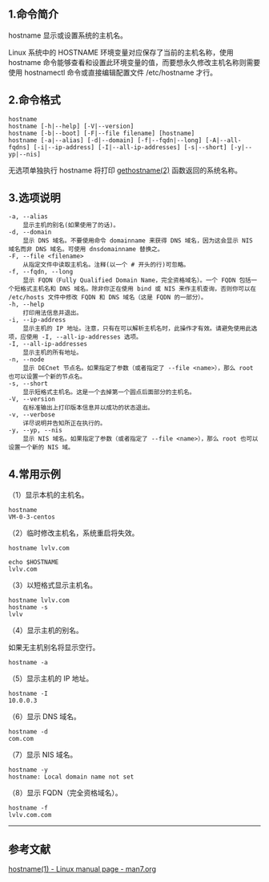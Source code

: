 ## 1.命令简介
hostname 显示或设置系统的主机名。

Linux 系统中的 HOSTNAME 环境变量对应保存了当前的主机名称，使用 hostname 命令能够查看和设置此环境变量的值，而要想永久修改主机名称则需要使用 hostnamectl 命令或直接编辑配置文件 /etc/hostname 才行。

## 2.命令格式
```shell
hostname
hostname [-h|--help] [-V|--version]
hostname [-b|--boot] [-F|--file filename] [hostname]
hostname [-a|--alias] [-d|--domain] [-f|--fqdn|--long] [-A|--all-fqdns] [-i|--ip-address] [-I|--all-ip-addresses] [-s|--short] [-y|--yp|--nis]
```
无选项单独执行 hostname 将打印 [gethostname(2)](https://man7.org/linux/man-pages/man2/gethostname.2.html) 函数返回的系统名称。

## 3.选项说明
```shell
-a, --alias
    显示主机的别名(如果使用了的话)。
-d, --domain
    显示 DNS 域名。不要使用命令 domainname 来获得 DNS 域名，因为这会显示 NIS 域名而非 DNS 域名。可使用 dnsdomainname 替换之。
-F, --file <filename>
    从指定文件中读取主机名。注释(以一个 # 开头的行)可忽略。
-f, --fqdn, --long
    显示 FQDN（Fully Qualified Domain Name，完全资格域名）。一个 FQDN 包括一个短格式主机名和 DNS 域名。除非你正在使用 bind 或 NIS 来作主机查询，否则你可以在 /etc/hosts 文件中修改 FQDN 和 DNS 域名（这是 FQDN 的一部分）。
-h, --help
    打印用法信息并退出。
-i, --ip-address
    显示主机的 IP 地址。注意，只有在可以解析主机名时，此操作才有效。请避免使用此选项，应使用 -I, --all-ip-addresses 选项。
-I, --all-ip-addresses
    显示主机的所有地址。
-n, --node
    显示 DECnet 节点名。如果指定了参数（或者指定了 --file <name>），那么 root 也可以设置一个新的节点名。
-s, --short
    显示短格式主机名。这是一个去掉第一个圆点后面部分的主机名。
-V, --version
    在标准输出上打印版本信息并以成功的状态退出。
-v, --verbose
    详尽说明并告知所正在执行的。
-y, --yp, --nis
    显示 NIS 域名。如果指定了参数（或者指定了 --file <name>），那么 root 也可以设置一个新的 NIS 域。
```

## 4.常用示例
（1）显示本机的主机名。
```shell
hostname
VM-0-3-centos
```
（2）临时修改主机名，系统重启将失效。
```shell
hostname lvlv.com

echo $HOSTNAME
lvlv.com
```

（3）以短格式显示主机名。
```shell
hostname lvlv.com
hostname -s
lvlv
```
（4）显示主机的别名。

如果无主机别名将显示空行。
```shell
hostname -a

```
（5）显示主机的 IP 地址。
```shell
hostname -I
10.0.0.3
```

（6）显示 DNS 域名。
```shell
hostname -d
com.com
```
（7）显示 NIS 域名。
```shell
hostname -y
hostname: Local domain name not set
```

（8）显示 FQDN（完全资格域名）。
```shell
hostname -f
lvlv.com.com
```


---
## 参考文献
[hostname(1) - Linux manual page - man7.org](https://man7.org/linux/man-pages/man1/hostname.1.html)

<Vssue title="hostname" />